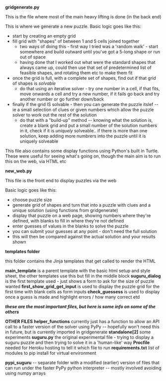**gridgenerate.py**

This is the file where most of the main heavy lifting is done (in the back end)

This is where we generate a new puzzle.
Basic logic goes like this:  
- start by creating an empty  grid
- fill grid with "shapes" of between 1 and 5 cells joined together 
  - two ways of doing this - first way I tried was a 'random walk' - start somewhere and build outward until you've got a 5-long shape or run out of space
  - having done that I worked out what were the standard shapes that always came up,  could then use that set of predetermined list of feasible shapes, and rotating them etc to make them fit
- once the grid is  full, with a complete set of shapes, find out if that grid of shapes is *solvable*
  - do that using an iterative solver - try one number in a cell, if that fits, move onwards a cell and try a new number, if it fails go back and try another number or go further down/back
- finally if the grid IS solvable - then you can generate the puzzle itslef -- ie a small selection of clues or given numbers which allow the puzzle solver to work out the rest of the solution
  - do that with a "build-up" method -- knowing what the solution is, create a blank grid and put a small number of the solution numbers in it,  check if it is *uniquely* solveable.. if there is more than one solution, keep adding more numbrers into the puzzle until it is uniquely solveable


This file also contains some display functions using Python's built in Turtle.  These were useful for seeing what's going on, though the main aim is to run this on the web, via HTML etc



**new_web.py**

This file is the front end to display puzzles via the web

Basic logic goes like this:
- choose puzzle size
- generate grid of shapes  and turn that into a puzzle with clues and a unique solution (using functions from gridgenerate)
- display that puzzle on a web page, showing numbers where they're defined, with blanks to fill in where they're not defined
- enter guesses of values in the blanks to solve the puzzle
- you can submit your guesses at any point - don't need the full solution 
- this will then be compared against the actual solution and your results shown


**templates folder**

this folder contains the Jinja templates that get called to render the HTML

**main_template** is a parent template with the basic html setup and style sheet, the other templates use this but fill in the middle block
**suguru_dialog** is the first template used - just shows a form to ask for the size of puzzle wanted 
**first_show_grid_get_input** is used to display the puzzle grid for the first time with blank cells as form inputs
**check_guessess** is used to display once a guess is made and highlight errors / how many correct etd


***these are the most important files, but here is some info on some of the others*** 

**OTHER FILES**
**helper_functions** currently just has a function to allow an API call to a faster version of the solver using PyPy -- hopefully won't need this in future, but is currently imported in gridgenerate
**standalone[2]** some experiments 
**suguru.py** the original experimental file - trying to display a suguru puzzle and then trying to solve it in a 'human-like' way
**Procfile** needed for Heroku hosting to tell it which file to run
**requirements.txt** list of modules to pip install for virtual environment  

**pypi_suguru** -- separate folder with a modified (earlier) version of files that can run under the faster PyPy python interpreter -- mostly involved avoiding using numpy arrays
